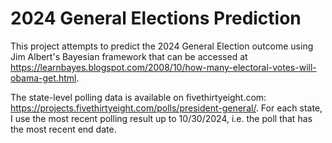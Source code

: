 # 2024 General Elections Prediction
This project attempts to predict the 2024 General Election outcome using Jim Albert's Bayesian framework that can be accessed at https://learnbayes.blogspot.com/2008/10/how-many-electoral-votes-will-obama-get.html. 

The state-level polling data is available on fivethirtyeight.com: https://projects.fivethirtyeight.com/polls/president-general/. For each state, I use the most recent polling result up to 10/30/2024, i.e. the poll that has the most recent end date.